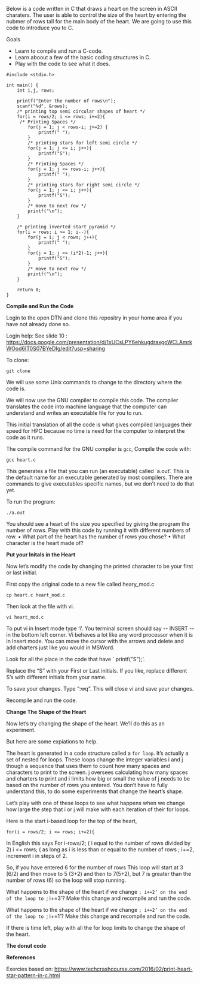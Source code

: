 Below is a code written in C that draws a heart on the screen in ASCII charaters. 
The user is able to control the size of the heart by entering the nubmer of rows tall for the main body of the heart.
We are going to use this code to introduce you to C. 

Goals
* Learn to compile and run a C-code.
* Learn aboout a few of the basic coding structures in C.
* Play with the code to see what it does.

```
#include <stdio.h>

int main() {
    int i,j, rows;

    printf("Enter the number of rows\n");
    scanf("%d", &rows);
    /* printing top semi circular shapes of heart */
    for(i = rows/2; i <= rows; i+=2){
     /* Printing Spaces */
        for(j = 1; j < rows-i; j+=2) {
            printf(" ");
        }
        /* printing stars for left semi circle */
        for(j = 1; j <= i; j++){
            printf("S");
        }
        /* Printing Spaces */
        for(j = 1; j <= rows-i; j++){
            printf(" ");
        }
        /* printing stars for right semi circle */
        for(j = 1; j <= i; j++){
            printf("S");
        }
        /* move to next row */
        printf("\n");
    }

    /* printing inverted start pyramid */
    for(i = rows; i >= 1; i--){
        for(j = i; j < rows; j++){
            printf(" ");
        }
        for(j = 1; j <= (i*2)-1; j++){
            printf("S");
        }
        /* move to next row */
        printf("\n");
    }

    return 0;
}
```


**Compile and Run the Code** 

Login to the open DTN and clone this repositry in your home area if you have not already done so. 

Login help: See slide 10 : https://docs.google.com/presentation/d/1xUCsLPY6ehkugdraxgoWCLAmrkWOod6IT0S07BYeDIg/edit?usp=sharing

To clone: 

```
git clone 

```

We will use some Unix commands to change to the directory where the code is. 

We will now use the GNU compiler to compile this code. The compiler translates the code into machine language that the computer can understand and writes an executable file for you to run. 

This initial translation of all the code is what gives compiled languages their speed for HPC because no time is need for the computer to interpret the code as it runs. 

The compile command for the GNU compiler is `gcc`, Compile the code with:

```
gcc heart.c 

```
This generates a file that you can run (an executable) called `a.out’. This is the default name for an executable generated by most compilers. There are commands to give executables specific names, but we don’t need to do that yet. 

To run the program: 

```
./a.out
```

You should see a heart of the size you specified by giving the program the number of rows. 
Play with this code by running it with different numbers of row. 
•	What part of the heart has the number of rows you chose? 
•	What character is the heart made of? 

**Put your Initals in the Heart** 

Now let’s modify the code by changing the printed character to be your first or last initial. 

First copy the original code to a new file called heary_mod.c

```
cp heart.c heart_mod.c

```
Then look at the file with vi. 

```
vi heart_mod.c 

```
To put vi in Insert mode type ‘i’. You terminal screen should say -- INSERT --  in the bottom left corner. Vi behaves a lot like any word processor when it is in Insert mode. You can move the cursor with the arrows and delete and add charters just like you would in MSWord. 

Look for all the place in the code that have  ` printf("S");’.

Replace the “S” with your First or Last initials. If you like, replace different S’s with different initials from your name. 

To save your changes. Type “:wq”.  This will close vi and save your changes. 

Recompile and run the code. 

**Change The Shape of the Heart**


Now let’s try changing the shape of the heart. We’ll do this as an experiment. 

But here are some expiations to help. 

The heart is generated in a code structure called a `for loop`. It’s actually a set of nested for loops. These loops change the integer variables i and j though a sequence that uses them to count how many spaces and characters to print to the screen. j oversees calculating how many spaces and charters to print and i limits how big or small the value of j needs to be based on the number of rows you entered. You don’t have to fully understand this, to do some experiments that change the heart’s shape. 

Let’s play with one of these loops to see what happens when we change how large the step that i or j will make with each iteration of their for loops. 

Here is the start i-based loop for the top of the heart, 
```
for(i = rows/2; i <= rows; i+=2){

```
In English this says 
For
i-rows/2;  ( i equal to the number of rows divided by 2)
i <= rows; ( as long as i is less than or equal to the number of rows
; i+=2, increment i in steps of 2.  

So, if you have entered 6 for the number of rows 
This loop will start at 3 (6/2) and then move to 5 (3+2) and then to 7(5+2), but 7 is greater than the number of rows (6) so the loop will stop running. 

What happens to the shape of the heart if we change `; i+=2’ on the end of the loop to `; i+=3’?
Make this change and recompile and run the code. 
 
What happens to the shape of the heart if we change `; i+=2’ on the end of the loop to `; i+=1’?
Make this change and recompile and run the code. 


If there is time left, play with all the for loop limits to change the shape of the heart. 

**The donut code** 




**References**

Exercies based on: https://www.techcrashcourse.com/2016/02/print-heart-star-pattern-in-c.html


